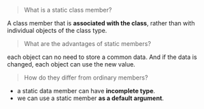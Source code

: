 > What is a static class member?

A class member that is **associated with the class**, rather than with
individual objects of the class type.

> What are the advantages of static members?

each object can no need to store a common data. And if the data is changed,
each object can use the new value.

> How do they differ from ordinary members?

* a static data member can have **incomplete type**.
* we can use a static member **as a default argument**.
